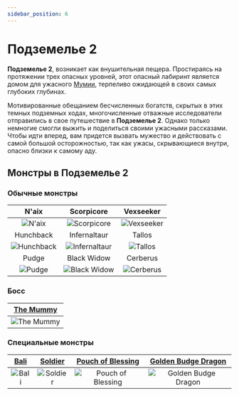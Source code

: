 ```yaml
---
sidebar_position: 6
---
```


# Подземелье 2

**Подземелье 2**, возникает как внушительная пещера. Простираясь на протяжении трех опасных уровней, этот опасный лабиринт является домом для ужасного [Мумии](/special-monsters/mini-bosses/the-mummy), терпеливо ожидающей в своих самых глубоких глубинах.

Мотивированные обещанием бесчисленных богатств, скрытых в этих темных подземных ходах, многочисленные отважные исследователи отправились в свое путешествие в **Подземелье 2**. Однако только немногие смогли выжить и поделиться своими ужасными рассказами. Чтобы идти вперед, вам придется вызвать мужество и действовать с самой большой осторожностью, так как ужасы, скрывающиеся внутри, опасно близки к самому аду.

## Монстры в Подземелье 2

### Обычные монстры

|                        N'aix                        |                        Scorpicore                         |                      Vexseeker                      |
| :-------------------------------------------------: | :-------------------------------------------------------: | :-------------------------------------------------: |
|     ![N'aix](/img/monsters/dungeon-2/naix.jpg)      |   ![Scorpicore](/img/monsters/dungeon-2/scorpicore.jpg)   | ![Vexseeker](/img/monsters/dungeon-2/vexseeker.jpg) |
|                      Hunchback                      |                       Infernaltaur                        |                       Tallos                        |
| ![Hunchback](/img/monsters/dungeon-2/hunchback.jpg) | ![Infernaltaur](/img/monsters/dungeon-2/infernaltaur.jpg) |    ![Tallos](/img/monsters/dungeon-2/talos.jpg)     |
|                        Pudge                        |                        Black Widow                        |                      Cerberus                       |
|     ![Pudge](/img/monsters/dungeon-2/pudge.jpg)     |  ![Black Widow](/img/monsters/dungeon-2/black-widow.jpg)  |  ![Cerberus](/img/monsters/dungeon-2/cerberus.jpg)  |

### Босс

| [The Mummy](/special-monsters/mini-bosses/the-mummy) |
| ---------------------------------------------------- |
| ![The Mummy](/img/monsters/special/others/mummy.jpg) |

### Специальные монстры

|     [Bali](/special-monsters/others/bali)      |     [Soldier](/special-monsters/others/soldier)      |     [Pouch of Blessing](/special-monsters/others/pouch-of-blessing)      |  [Golden Budge Dragon](/special-monsters/others/golden-budge-dragon)  |
| :--------------------------------------------: | :--------------------------------------------------: | :----------------------------------------------------------------------: | :-------------------------------------------------------------------: |
| ![Bali](/img/monsters/special/others/bali.jpg) | ![Soldier](/img/monsters/special/others/soldier.jpg) | ![Pouch of Blessing](/img/monsters/special/others/pouch-of-blessing.jpg) | ![Golden Budge Dragon](/img/monsters/special/golden/budge-dragon.jpg) |
